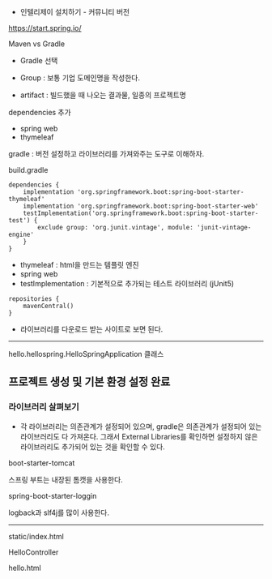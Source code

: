- 인텔리제이 설치하기 - 커뮤니티 버전

<https://start.spring.io/>
  
Maven vs Gradle
- Gradle 선택

- Group : 보통 기업 도메인명을 작성한다.
- artifact : 빌드했을 때 나오는 결과물, 일종의 프로젝트명

dependencies 추가
- spring web
- thymeleaf

gradle : 버전 설정하고 라이브러리를 가져와주는 도구로 이해하자.

build.gradle
```
dependencies {
	implementation 'org.springframework.boot:spring-boot-starter-thymeleaf'
	implementation 'org.springframework.boot:spring-boot-starter-web'
	testImplementation('org.springframework.boot:spring-boot-starter-test') {
		exclude group: 'org.junit.vintage', module: 'junit-vintage-engine'
	}
}
```

- thymeleaf : html을 만드는 템플릿 엔진
- spring web 
- testImplementation : 기본적으로 추가되는 테스트 라이브러리 (jUnit5)

```
repositories {
	mavenCentral()
}
```

- 라이브러리를 다운로드 받는 사이트로 보면 된다.

---

hello.hellospring.HelloSpringApplication 클래스

프로젝트 생성 및 기본 환경 설정 완료
--------

### 라이브러리 살펴보기
- 각 라이브러리는 의존관계가 설정되어 있으며, gradle은 의존관계가 설정되어 있는 라이브러리도 다 가져온다. 그래서 External Libraries를 확인하면 설정하지 않은 라이브러리도 추가되어 있는 것을 확인할 수 있다.

boot-starter-tomcat

스프링 부트는 내장된 톰캣을 사용한다. 

spring-boot-starter-loggin

logback과 slf4j를 많이 사용한다.

---

static/index.html

HelloController

hello.html